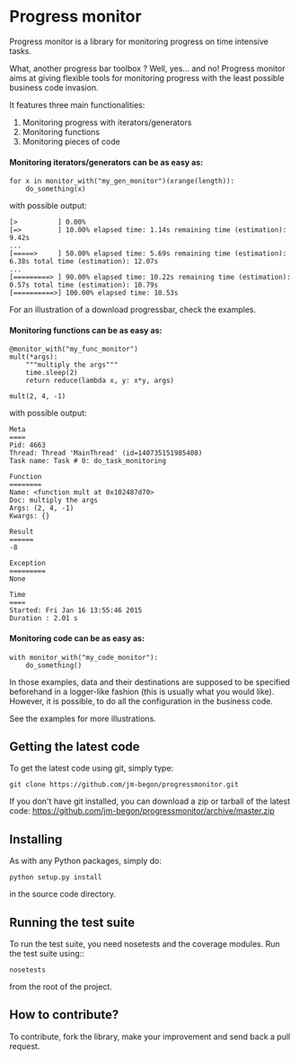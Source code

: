 Progress monitor
================
Progress monitor is a library for monitoring progress on time intensive tasks.

What, another progress bar toolbox ? Well, yes... and no! Progress monitor aims at giving flexible tools for monitoring progress with the least possible business code invasion.

It features three main functionalities:

  1. Monitoring progress with iterators/generators
  2. Monitoring functions
  3. Monitoring pieces of code

#### Monitoring iterators/generators can be as easy as: ####

	for x in monitor_with("my_gen_monitor")(xrange(length)):
		do_something(x)

with possible output:

	[>          ] 0.00%  
	[=>         ] 10.00% elapsed time: 1.14s remaining time (estimation): 9.42s 
	...
	[=====>     ] 50.00% elapsed time: 5.69s remaining time (estimation): 6.38s total time (estimation): 12.07s 
	...
	[=========> ] 90.00% elapsed time: 10.22s remaining time (estimation): 0.57s total time (estimation): 10.79s 
	[==========>] 100.00% elapsed time: 10.53s


For an illustration of a download progressbar, check the examples.


#### Monitoring functions can be as easy as: ####

	@monitor_with("my_func_monitor")
	mult(*args):
		"""multiply the args"""
		time.sleep(2)
		return reduce(lambda x, y: x*y, args)
		
	mult(2, 4, -1)

with possible output:

	Meta
	====
	Pid: 4663
	Thread: Thread 'MainThread' (id=140735151985408)
	Task name: Task # 0: do_task_monitoring

	Function
	========
	Name: <function mult at 0x102487d70>
	Doc: multiply the args
	Args: (2, 4, -1)
	Kwargs: {}

	Result
	======
	-8

	Exception
	=========
	None

	Time
	====
	Started: Fri Jan 16 13:55:46 2015
	Duration : 2.01 s

#### Monitoring code can be as easy as: ####

	with monitor_with("my_code_monitor"):
		do_something()

In those examples, data and their destinations are supposed to be specified beforehand in a logger-like fashion (this is usually what you would like). However, it is possible, to do all the configuration in the business code.

See the examples for more illustrations.


Getting the latest code
-----------------------

To get the latest code using git, simply type:


    git clone https://github.com/jm-begon/progressmonitor.git

If you don't have git installed, you can download a zip or tarball of the
latest code: https://github.com/jm-begon/progressmonitor/archive/master.zip



Installing
----------

As with any Python packages, simply do:

    python setup.py install

in the source code directory.


Running the test suite
----------------------

To run the test suite, you need nosetests and the coverage modules.
Run the test suite using::

    nosetests

from the root of the project.


How to contribute?
------------------

To contribute, fork the library, make your improvement and send back a pull request.